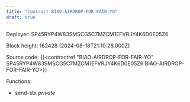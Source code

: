 ```yaml
---
title: "Contract BIAO-AIRDROP-FOR-FAIR-YO"
draft: true
---
```

Deployer: SP45RYP4W83SMSCG5C7MZCM1EFVRJY4K6D0E05Z6


 



Block height: 162428 (2024-08-18T21:10:28.000Z)

Source code: {{<contractref "BIAO-AIRDROP-FOR-FAIR-YO" SP45RYP4W83SMSCG5C7MZCM1EFVRJY4K6D0E05Z6 BIAO-AIRDROP-FOR-FAIR-YO>}}

Functions:

* send-stx _private_
